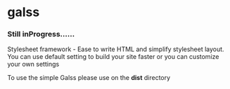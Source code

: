 galss
=====

### Still inProgress......

Stylesheet framework - Ease to write HTML and simplify stylesheet layout. You can use default setting to build your site faster or you can customize your own settings

To use the simple Galss please use on the **dist** directory

